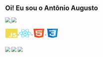 ## Oi! Eu sou o Antônio Augusto
 <div>
  <a href="https://github.com/Toineto">
  <img height="180em" src="https://github-readme-stats.vercel.app/api?username=Toineto&show_icons=true&theme=dracula&include_all_commits=true&count_private=true"/>
  <img height="180em" src="https://github-readme-stats.vercel.app/api/top-langs/?username=Toineto&layout=compact&langs_count=7&theme=dracula"/>
</div>
<div style="display: inline_block"><br>
  <img align="center" alt="toin-Js" height="30" width="40" src="https://raw.githubusercontent.com/devicons/devicon/master/icons/javascript/javascript-plain.svg">
  <img align="center" alt="toin-React" height="30" width="40" src="https://raw.githubusercontent.com/devicons/devicon/master/icons/react/react-original.svg">
  <img align="center" alt="toin-HTML" height="30" width="40" src="https://raw.githubusercontent.com/devicons/devicon/master/icons/html5/html5-original.svg">
  <img align="center" alt="toin-CSS" height="30" width="40" src="https://raw.githubusercontent.com/devicons/devicon/master/icons/css3/css3-original.svg">
</div>
  
  ##
 
<div> 
  <a href="https://instagram.com/toin_neto23/" target="_blank"><img src="https://img.shields.io/badge/-Instagram-%23E4405F?style=for-the-badge&logo=instagram&logoColor=white" target="_blank"></a>
  <a href = "mailto:augusto.vilhena4@gmail.xom"><img src="https://img.shields.io/badge/-Gmail-%23333?style=for-the-badge&logo=gmail&logoColor=white" target="_blank"></a>
  <a href="https://www.linkedin.com/in/antonioaugustobn/" target="_blank"><img src="https://img.shields.io/badge/-LinkedIn-%230077B5?style=for-the-badge&logo=linkedin&logoColor=white" target="_blank"></a> 
 

</div>

<!---
Toineto/Toineto is a ✨ special ✨ repository because its `README.md` (this file) appears on your GitHub profile.
You can click the Preview link to take a look at your changes.
--->
